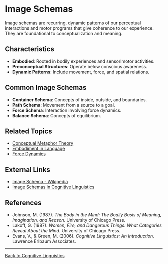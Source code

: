 # Image Schemas

Image schemas are recurring, dynamic patterns of our perceptual interactions and motor programs that give coherence to our experience. They are foundational to conceptualization and meaning.

## Characteristics

- **Embodied**: Rooted in bodily experiences and sensorimotor activities.
- **Preconceptual Structures**: Operate below conscious awareness.
- **Dynamic Patterns**: Include movement, force, and spatial relations.

## Common Image Schemas

- **Container Schema**: Concepts of inside, outside, and boundaries.
- **Path Schema**: Movement from a source to a goal.
- **Force Schema**: Interaction involving force dynamics.
- **Balance Schema**: Concepts of equilibrium.

## Related Topics

- [Conceptual Metaphor Theory](../Conceptual-Metaphor-Theory.md)
- [Embodiment in Language](../Embodiment-in-Language.md)
- [Force Dynamics](Force-Dynamics.md)

## External Links

- [Image Schema - Wikipedia](https://en.wikipedia.org/wiki/Image_schema)
- [Image Schemas in Cognitive Linguistics](https://www.sciencedirect.com/topics/psychology/image-schema)

## References

- Johnson, M. (1987). *The Body in the Mind: The Bodily Basis of Meaning, Imagination, and Reason*. University of Chicago Press.
- Lakoff, G. (1987). *Women, Fire, and Dangerous Things: What Categories Reveal About the Mind*. University of Chicago Press.
- Evans, V., & Green, M. (2006). *Cognitive Linguistics: An Introduction*. Lawrence Erlbaum Associates.

---

[Back to Cognitive Linguistics](../README.md)
